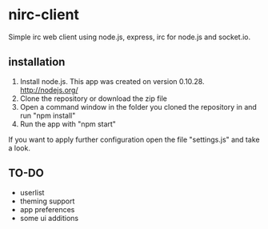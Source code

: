 nirc-client
===========

Simple irc web client using node.js, express, irc for node.js and socket.io.

## installation
1. Install node.js. This app was created on version 0.10.28. http://nodejs.org/
2. Clone the repository or download the zip file
3. Open a command window in the folder you cloned the repository in and run "npm install"
4. Run the app with "npm start"

If you want to apply further configuration open the file "settings.js" and take a look.

## TO-DO

* userlist
* theming support
* app preferences
* some ui additions
